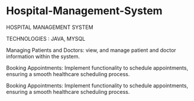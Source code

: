 # Hospital-Management-System

HOSPITAL MANAGEMENT SYSTEM

TECHNOLOGIES :
           JAVA, MYSQL
           
Managing Patients and Doctors:
            view, and manage patient and doctor information within the system.
            
Booking Appointments:
            Implement functionality to schedule appointments, ensuring a smooth healthcare scheduling process.

Booking Appointments:
            Implement functionality to schedule appointments, ensuring a smooth healthcare scheduling process.

